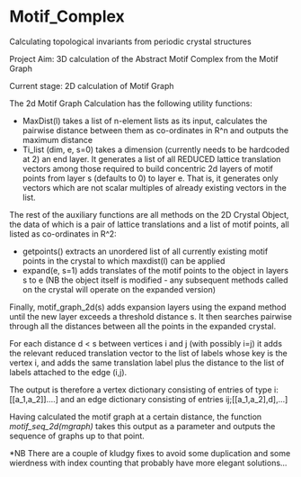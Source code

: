 # Motif_Complex
Calculating topological invariants from periodic crystal structures

Project Aim: 3D calculation of the Abstract Motif Complex from the Motif Graph

Current stage: 2D calculation of Motif Graph

The 2d Motif Graph Calculation has the following utility functions:

- MaxDist(l) takes a list of n-element lists as its input, calculates the pairwise distance between them as co-ordinates in R^n and outputs the maximum distance
- Ti_list (dim, e, s=0) takes a dimension (currently needs to be hardcoded at 2) an end layer. It generates a list of all REDUCED lattice translation vectors among those required to build concentric 2d layers of motif points from layer s (defaults to 0) to layer e. That is, it generates only vectors which are not scalar multiples of already existing vectors in the list.

The rest of the auxiliary functions are all methods on the 2D Crystal Object, the data of which is a pair of lattice translations and a list of motif points, all listed as co-ordinates in R^2:

- getpoints() extracts an unordered list of all currently existing motif points in the crystal to which maxdist(l) can be applied
- expand(e, s=1) adds translates of the motif points to the object in layers s to e (NB the object itself is modified - any subsequent methods called on the crystal will operate on the expanded version)

Finally, motif_graph_2d(s) adds expansion layers using the expand method until the new layer exceeds a threshold distance s. It then searches pairwise through all the distances between all the points in the expanded crystal. 

For each distance d < s between vertices i and j (with possibly i=j) it adds the relevant reduced translation vector to the list of labels whose key is the vertex i, and adds the same translation label plus the distance to the list of labels attached to the edge (i,j). 

The output is therefore a vertex dictionary consisting of entries of type i:[[a_1,a_2]]....] and an edge dictionary consisting of entries ij;[[a_1,a_2],d],...]

Having calculated the motif graph at a certain distance, the function *motif_seq_2d(mgraph)* takes this output as a parameter and outputs the sequence of graphs up to that point.

*NB There are a couple of kludgy fixes to avoid some duplication and some wierdness with index counting that probably have more elegant solutions...
